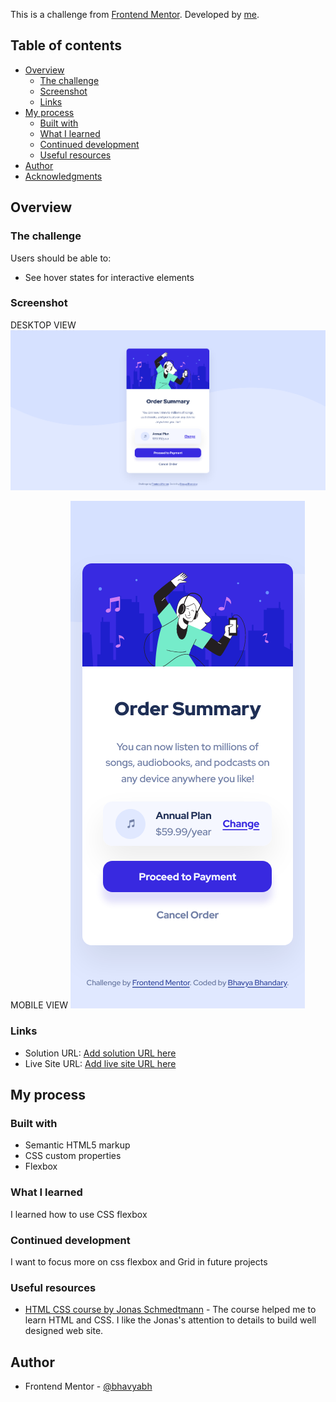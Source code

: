 This is a challenge from [Frontend Mentor](https://www.frontendmentor.io). Developed by [me](https://www.frontendmentor.io/profile/bhavyabh).

## Table of contents

- [Overview](#overview)
  - [The challenge](#the-challenge)
  - [Screenshot](#screenshot)
  - [Links](#links)
- [My process](#my-process)
  - [Built with](#built-with)
  - [What I learned](#what-i-learned)
  - [Continued development](#continued-development)
  - [Useful resources](#useful-resources)
- [Author](#author)
- [Acknowledgments](#acknowledgments)

## Overview

### The challenge

Users should be able to:

- See hover states for interactive elements

### Screenshot

DESKTOP VIEW
<img src="images/desktop-screenshot.png">

MOBILE VIEW
<img src="images/mobile-screenshot.png">

### Links

- Solution URL: [Add solution URL here](https://your-solution-url.com)
- Live Site URL: [Add live site URL here](https://your-live-site-url.com)

## My process

### Built with

- Semantic HTML5 markup
- CSS custom properties
- Flexbox

### What I learned

I learned how to use CSS flexbox

### Continued development

I want to focus more on css flexbox and Grid in future projects

### Useful resources

- [HTML CSS course by Jonas Schmedtmann](https://www.udemy.com/course/design-and-develop-a-killer-website-with-html5-and-css3/) - The course helped me to learn HTML and CSS. I like the Jonas's attention to details to build well designed web site.

## Author

- Frontend Mentor - [@bhavyabh](https://www.frontendmentor.io/profile/bhavyabh)
